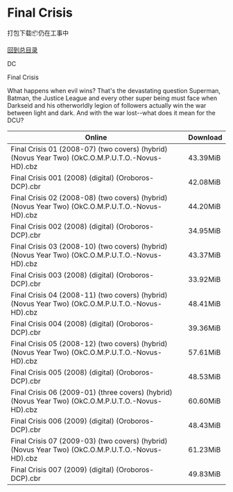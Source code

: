 # Final Crisis

打包下载📦仍在工事中

[回到总目录](/Catalogs.md)

DC

Final Crisis

What happens when evil wins? That's the devastating question Superman, Batman, the Justice League and every other super being must face when Darkseid and his otherworldly legion of followers actually win the war between light and dark. And with the war lost--what does it mean for the DCU?





Online | Download
--- | ---
Final Crisis 01 (2008-07) (two covers) (hybrid) (Novus Year Two) (OkC.O.M.P.U.T.O.-Novus-HD).cbz | 43.39MiB
Final Crisis 001 (2008) (digital) (Oroboros-DCP).cbr | 42.08MiB
Final Crisis 02 (2008-08) (two covers) (hybrid) (Novus Year Two) (OkC.O.M.P.U.T.O.-Novus-HD).cbz | 44.20MiB
Final Crisis 002 (2008) (digital) (Oroboros-DCP).cbr | 34.95MiB
Final Crisis 03 (2008-10) (two covers) (hybrid) (Novus Year Two) (OkC.O.M.P.U.T.O.-Novus-HD).cbz | 43.37MiB
Final Crisis 003 (2008) (digital) (Oroboros-DCP).cbr | 33.92MiB
Final Crisis 04 (2008-11) (two covers) (hybrid) (Novus Year Two) (OkC.O.M.P.U.T.O.-Novus-HD).cbz | 48.41MiB
Final Crisis 004 (2008) (digital) (Oroboros-DCP).cbr | 39.36MiB
Final Crisis 05 (2008-12) (two covers) (hybrid) (Novus Year Two) (OkC.O.M.P.U.T.O.-Novus-HD).cbz | 57.61MiB
Final Crisis 005 (2008) (digital) (Oroboros-DCP).cbr | 48.53MiB
Final Crisis 06 (2009-01) (three covers) (hybrid) (Novus Year Two) (OkC.O.M.P.U.T.O.-Novus-HD).cbz | 60.60MiB
Final Crisis 006 (2009) (digital) (Oroboros-DCP).cbr | 48.43MiB
Final Crisis 07 (2009-03) (two covers) (hybrid) (Novus Year Two) (OkC.O.M.P.U.T.O.-Novus-HD).cbz | 61.23MiB
Final Crisis 007 (2009) (digital) (Oroboros-DCP).cbr | 49.83MiB